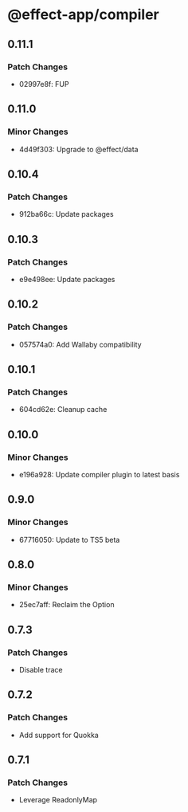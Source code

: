 # @effect-app/compiler

## 0.11.1

### Patch Changes

- 02997e8f: FUP

## 0.11.0

### Minor Changes

- 4d49f303: Upgrade to @effect/data

## 0.10.4

### Patch Changes

- 912ba66c: Update packages

## 0.10.3

### Patch Changes

- e9e498ee: Update packages

## 0.10.2

### Patch Changes

- 057574a0: Add Wallaby compatibility

## 0.10.1

### Patch Changes

- 604cd62e: Cleanup cache

## 0.10.0

### Minor Changes

- e196a928: Update compiler plugin to latest basis

## 0.9.0

### Minor Changes

- 67716050: Update to TS5 beta

## 0.8.0

### Minor Changes

- 25ec7aff: Reclaim the Option

## 0.7.3

### Patch Changes

- Disable trace

## 0.7.2

### Patch Changes

- Add support for Quokka

## 0.7.1

### Patch Changes

- Leverage ReadonlyMap
